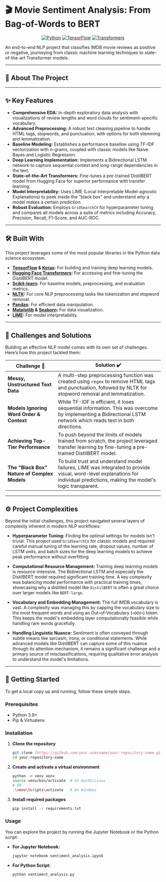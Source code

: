 # 🎬 Movie Sentiment Analysis: From Bag-of-Words to BERT

<div align="center">

[![Python](https://img.shields.io/badge/Python-3.9%2B-blue.svg?style=for-the-badge&logo=python)](https://www.python.org/)
[![TensorFlow](https://img.shields.io/badge/TensorFlow-2.x-orange.svg?style=for-the-badge&logo=tensorflow)](https://www.tensorflow.org/)
[![Transformers](https://img.shields.io/badge/🤗%20Transformers-4.x-yellow.svg?style=for-the-badge&logo=hugging-face)](https://huggingface.co/docs/transformers/index)

</div>

An end-to-end NLP project that classifies IMDB movie reviews as positive or negative, journeying from classic machine learning techniques to state-of-the-art Transformer models.

---

## 🌟 About The Project



---

## ✨ Key Features

* **Comprehensive EDA:** In-depth exploratory data analysis with visualizations of review lengths and word clouds for sentiment-specific vocabulary.
* **Advanced Preprocessing:** A robust text cleaning pipeline to handle HTML tags, stopwords, and punctuation, with options for both stemming and lemmatization.
* **Baseline Modeling:** Establishes a performance baseline using TF-IDF vectorization with n-grams, coupled with classic models like Naive Bayes and Logistic Regression.
* **Deep Learning Implementation:** Implements a Bidirectional LSTM network to capture sequential context and long-range dependencies in the text.
* **State-of-the-Art Transformers:** Fine-tunes a pre-trained DistilBERT model from Hugging Face for superior performance with transfer learning.
* **Model Interpretability:** Uses LIME (Local Interpretable Model-agnostic Explanations) to peek inside the "black box" and understand *why* a model makes a certain prediction.
* **Robust Evaluation:** Employs `GridSearchCV` for hyperparameter tuning and compares all models across a suite of metrics including Accuracy, Precision, Recall, F1-Score, and AUC-ROC.

---

## 🛠️ Built With

This project leverages some of the most popular libraries in the Python data science ecosystem.

* **[TensorFlow](https://www.tensorflow.org/) & [Keras](https://keras.io/):** For building and training deep learning models.
* **[Hugging Face Transformers](https://huggingface.co/docs/transformers/index):** For accessing and fine-tuning the DistilBERT model.
* **[Scikit-learn](https://scikit-learn.org/):** For baseline models, preprocessing, and evaluation metrics.
* **[NLTK](https://www.nltk.org/):** For core NLP preprocessing tasks like tokenization and stopword removal.
* **[Pandas](https://pandas.pydata.org/):** For efficient data manipulation.
* **[Matplotlib](https://matplotlib.org/) & [Seaborn](https://seaborn.pydata.org/):** For data visualization.
* **[LIME](https://github.com/marcotcr/lime):** For model interpretability.

---

## 🧠 Challenges and Solutions

Building an effective NLP model comes with its own set of challenges. Here’s how this project tackled them:

| Challenge 🤔                                     | Solution ✔️                                                                                                                                              |
| ------------------------------------------------ | -------------------------------------------------------------------------------------------------------------------------------------------------------- |
| **Messy, Unstructured Text Data** | A multi-step preprocessing function was created using `regex` to remove HTML tags and punctuation, followed by NLTK for stopword removal and lemmatization. |
| **Models Ignoring Word Order & Context** | While TF-IDF is efficient, it loses sequential information. This was overcome by implementing a Bidirectional LSTM network which reads text in both directions.  |
| **Achieving Top-Tier Performance** | To push beyond the limits of models trained from scratch, the project leveraged transfer learning by fine-tuning a pre-trained DistilBERT model.             |
| **The "Black Box" Nature of Complex Models** | To build trust and understand model failures, LIME was integrated to provide visual, word-level explanations for individual predictions, making the model's logic transparent. |

---

## ⚙️ Project Complexities

Beyond the initial challenges, this project navigated several layers of complexity inherent in modern NLP workflows:

* **Hyperparameter Tuning:** Finding the optimal settings for models isn't trivial. This project used `GridSearchCV` for classic models and required careful manual tuning of the learning rate, dropout values, number of LSTM units, and batch sizes for the deep learning models to achieve peak performance without overfitting.

* **Computational Resource Management:** Training deep learning models is resource-intensive. The Bidirectional LSTM and especially the DistilBERT model required significant training time. A key complexity was balancing model performance with practical training times, showcasing why a distilled model like `DistilBERT` is often a great choice over larger models like `BERT-large`.

* **Vocabulary and Embedding Management:** The full IMDB vocabulary is vast. A complexity was managing this by capping the vocabulary size to the most frequent words and using an Out-of-Vocabulary (`<OOV>`) token. This keeps the model's embedding layer computationally feasible while handling rare words gracefully.

* **Handling Linguistic Nuance:** Sentiment is often conveyed through subtle means like sarcasm, irony, or conditional statements. While advanced models like DistilBERT can capture some of this nuance through its attention mechanism, it remains a significant challenge and a primary source of misclassifications, requiring qualitative error analysis to understand the model's limitations.

---

## 🚀 Getting Started

To get a local copy up and running, follow these simple steps.

### Prerequisites

* Python 3.9+
* Pip & Virtualenv

### Installation

1.  **Clone the repository**
    ```sh
    git clone [https://github.com/your-username/your-repository-name.git](https://github.com/your-username/your-repository-name.git)
    cd your-repository-name
    ```
2.  **Create and activate a virtual environment**
    ```sh
    python -m venv venv
    source venv/bin/activate  # On macOS/Linux
    # OR
    .\venv\Scripts\activate   # On Windows
    ```
3.  **Install required packages**
    ```sh
    pip install -r requirements.txt
    ```

### Usage

You can explore the project by running the Jupyter Notebook or the Python script:

* **For Jupyter Notebook:**
    ```sh
    jupyter notebook sentiment_analysis.ipynb
    ```
* **For Python Script:**
    ```sh
    python sentiment_analysis.py
    ```
